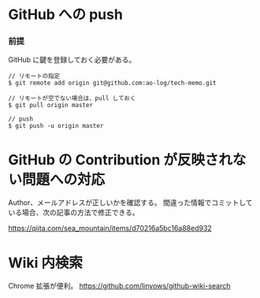 # GitHub への push

### 前提

GitHub に鍵を登録しておく必要がある。

```
// リモートの指定
$ git remote add origin git@github.com:ao-log/tech-memo.git

// リモートが空でない場合は、pull しておく
$ git pull origin master

// push
$ git push -u origin master
```

# GitHub の Contribution が反映されない問題への対応

Author、メールアドレスが正しいかを確認する。
間違った情報でコミットしている場合、次の記事の方法で修正できる。

https://qiita.com/sea_mountain/items/d70216a5bc16a88ed932

# Wiki 内検索

Chrome 拡張が便利。
https://github.com/linyows/github-wiki-search
